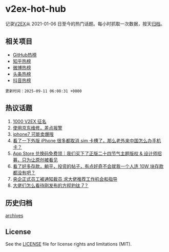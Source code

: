 # v2ex-hot-hub

 记录[V2EX](https://www.v2ex.com/)从 2021-01-06 日至今的热门话题。每小时抓取一次数据，按天[归档](archives)。
 
 ## 相关项目

- [GitHub热榜](https://github.com/snaildev/github-hot-hub)
- [知乎热榜](https://github.com/snaildev/zhihu-hot-hub)
- [微博热榜](https://github.com/snaildev/weibo-hot-hub)
- [头条热榜](https://github.com/snaildev/toutiao-hot-hub)
- [抖音热榜](https://github.com/snaildev/douyin-hot-hub)


 `更新时间：2025-09-11 06:08:31 +0800`

## 热议话题

1. [1000 V2EX 征名](https://www.v2ex.com/t/1158222)
1. [使用京东维修，差点报警](https://www.v2ex.com/t/1158154)
1. [iphone7 可能卖爆哦](https://www.v2ex.com/t/1158153)
1. [看了一下外版 iPhone 很多都取消 sim 卡槽了，那么老外来中国怎么办手机卡？](https://www.v2ex.com/t/1158156)
1. [App Store 兑换码免费领｜我们买下了正版二十四节气主题版权 & 设计师招募，只为让原创被看见](https://www.v2ex.com/t/1158243)
1. [看了好多存款，躺平，投资的帖子，有点好奇不会就我一个人连 10W 块存款都没有吧？](https://www.v2ex.com/t/1158237)
1. [央企正式员工被通知裁员 求大佬推荐工作机会和指导](https://www.v2ex.com/t/1158261)
1. [大佬们怎么看待刚发布的方程豹钛 7？](https://www.v2ex.com/t/1158155)

## 历史归档

[archives](archives)

## License

See the [LICENSE](LICENSE) file for license rights and limitations (MIT).
